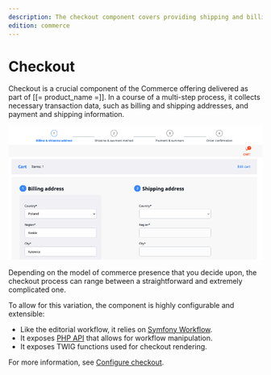 ```yaml
---
description: The checkout component covers providing shipping and billing addresses, and selecting payment and shipping methods.
edition: commerce
---
```


# Checkout

Checkout is a crucial component of the Commerce offering delivered as part 
of [[= product_name =]].
In a course of a multi-step process, it collects necessary transaction data, such 
as billing and shipping addresses, and payment and shipping information.

![Address selection stage](img/checkout.png)

Depending on the model of commerce presence that you decide upon, the checkout 
process can range between a straightforward and extremely complicated one.

To allow for this variation, the component is highly configurable and extensible:

- Like the editorial workflow, it relies on [Symfony Workflow](../../content_management/workflow/workflow.md). 
- It exposes [PHP API](checkout_api.md) that allows for workflow manipulation.
- It exposes TWIG functions used for checkout rendering.

For more information, see [Configure checkout](configure_checkout.md).
